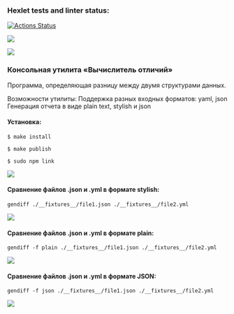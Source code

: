 ### Hexlet tests and linter status:
[![Actions Status](https://github.com/jennysgod/frontend-project-lvl2/workflows/hexlet-check/badge.svg)](https://github.com/jennysgod/frontend-project-lvl2/actions)

<a href="https://codeclimate.com/github/jennysgod/frontend-project-lvl2/maintainability"><img src="https://api.codeclimate.com/v1/badges/375b9de5d9871720f2cc/maintainability" /></a>

<a href="https://codeclimate.com/github/jennysgod/frontend-project-lvl2/test_coverage"><img src="https://api.codeclimate.com/v1/badges/375b9de5d9871720f2cc/test_coverage" /></a>

### Консольная утилита «Вычислитель отличий»
Программа, определяющая разницу между двумя структурами данных.

Возможности утилиты:
    Поддержка разных входных форматов: yaml, json
    Генерация отчета в виде plain text, stylish и json

#### Установка:

`$ make install`

`$ make publish`

`$ sudo npm link`

<a href="https://asciinema.org/a/494620" target="_blank"><img src="https://asciinema.org/a/494620.svg" /></a>

#### Сравнение файлов .json и .yml в формате stylish:
`gendiff ./__fixtures__/file1.json ./__fixtures__/file2.yml`

<a href="https://asciinema.org/a/494606" target="_blank"><img src="https://asciinema.org/a/494606.svg" /></a>

#### Сравнение файлов .json и .yml в формате plain:
`gendiff -f plain ./__fixtures__/file1.json ./__fixtures__/file2.yml`

<a href="https://asciinema.org/a/494607" target="_blank"><img src="https://asciinema.org/a/494607.svg" /></a>

#### Сравнение файлов .json и .yml в формате JSON:
`gendiff -f json ./__fixtures__/file1.json ./__fixtures__/file2.yml`

<a href="https://asciinema.org/a/494608" target="_blank"><img src="https://asciinema.org/a/494608.svg" /></a>